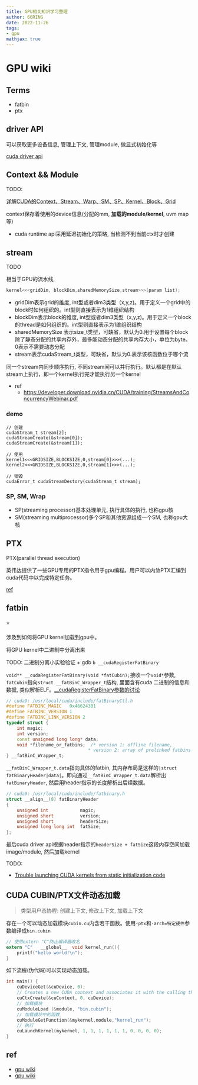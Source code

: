 ```yaml
---
title: GPU相关知识学习整理
author: 66RING
date: 2022-11-26
tags: 
- gpu
mathjax: true
---
```


# GPU wiki

## Terms

- fatbin
- ptx

## driver API

可以获取更多设备信息, 管理上下文, 管理module, 做显式初始化等

[cuda driver api](https://docs.nvidia.com/cuda/cuda-driver-api/index.html)


## Context && Module

TODO:

[详解CUDA的Context、Stream、Warp、SM、SP、Kernel、Block、Grid](https://zhuanlan.zhihu.com/p/266633373)

context保存着使用的device信息(分配的mm, **加载的module/kernel**, uvm map等)

- cuda runtime api采用延迟初始化的策略, 当检测不到当前ctx时才创建


## stream

TODO

相当于GPU的流水线, 

```c
kernel<<<gridDim, blockDim,sharedMemorySize,stream>>>(param list);
```

- gridDim表示grid的维度, int型或者dim3类型（x,y,z)。用于定义一个grid中的block时如何组织的。int型则直接表示为1维组织结构
- blockDim表示block的维度, int型或者dim3类型（x,y,z)。用于定义一个block的thread是如何组织的。int型则直接表示为1维组织结构
- sharedMemorySize 表示size_t类型，可缺省，默认为0.用于设置每个block除了静态分配的共享内存外，最多能动态分配的共享内存大小，单位为byte。0表示不需要动态分配
- stream表示cudaStream_t类型，可缺省，默认为0.表示该核函数位于哪个流

同一个stream内同步顺序执行, 不同stream间可以并行执行。默认都是在默认stream上执行，即一个kernel执行完才能执行另一个kernel


- ref
    * https://developer.download.nvidia.cn/CUDA/training/StreamsAndConcurrencyWebinar.pdf

### demo

```
// 创建
cudaStream_t stream[2];
cudaStreamCreate(&stream[0]);
cudaStreamCreate(&stream[1]);

// 使用
kernel1<<<GRIDSIZE,BLOCKSIZE,0,stream[0]>>>(...); 
kernel2<<<GRIDSIZE,BLOCKSIZE,0,stream[1]>>>(...);

// 销毁
cudaError_t cudaStreamDestory(cudaStream_t stream);
```

### SP, SM, Wrap

- SP(streaming processor)基本处理单元, 执行具体的执行, 也称gpu核
- SM(streaming multiprocessor)多个SP和其他资源组成一个SM, 也称gpu大核


## PTX

PTX(parallel thread execution)

英伟达提供了一些GPU专用的PTX指令用于gpu编程。用户可以内敛PTX汇编到cuda代码中以完成特定任务。

[ref](https://docs.nvidia.com/cuda/inline-ptx-assembly/index.html#abstract)


## fatbin

⭐

涉及到如何将GPU kernel加载到gpu中。

将GPU kernel中二进制中分离出来

TODO: 二进制分离小实验验证 + gdb `b __cudaRegisterFatBinary`

`void** __cudaRegisterFatBinary(void *fatCubin);`接收一个`void*`参数, `fatCubin`指向`struct __fatBinC_Wrapper_t`结构, 里面含有cuda 二进制的信息和数据, 类似解析ELF。[__cudaRegisterFatBinary参数的讨论](https://stackoverflow.com/questions/6392407/what-are-the-parameters-for-cudaregisterfatbinary-and-cudaregisterfunction-f/39453201)

```cpp
// cuda9: /usr/local/cuda/include/fatBinaryCtl.h
#define FATBINC_MAGIC   0x466243B1
#define FATBINC_VERSION 1
#define FATBINC_LINK_VERSION 2
typedef struct {
	int magic;
	int version;
	const unsigned long long* data;
	void *filename_or_fatbins;  /* version 1: offline filename,
                               * version 2: array of prelinked fatbins */
} __fatBinC_Wrapper_t;
```

`__fatBinC_Wrapper_t.data`指向具体的fatbin, 其内存布局是这样的`|struct fatBinaryHeader|data|`。即向通过`__fatBinC_Wrapper_t.data`解析出`fatBinaryHeader`, 然后用header指示的长度解析出后续数据。

```cpp
// cuda9: /usr/local/cuda/include/fatbinary.h
struct __align__(8) fatBinaryHeader
{
	unsigned int 			magic;
	unsigned short         	version;
	unsigned short         	headerSize;
	unsigned long long int 	fatSize;
};
```

最后cuda driver api根据header指示的`headerSize + fatSize`这段内存空间加载image/module, 然后加载kernel

TODO:

- [Trouble launching CUDA kernels from static initialization code](https://stackoverflow.com/questions/24869167/trouble-launching-cuda-kernels-from-static-initialization-code/24883665#24883665)


## CUDA CUBIN/PTX文件动态加载

> 类型用户态协程: 创建上下文, 修改上下文, 加载上下文

存在一个可以动态加载模块`cubin.cu`内含若干函数。使用`-ptx`和`-arch=特定硬件`参数编译成`bin.cubin`

```c
// 使用extern "C"防止编译器改名
extern "C"   __global__  void kernel_run(){
    printf("hello world!\n");
}
```

如下流程(伪代码)可以实现动态加载。

```c
int main() {
    cuDeviceGet(&cuDevice, 0);
    // Creates a new CUDA context and associates it with the calling thread.
    cuCtxCreate(&cuContext, 0, cuDevice);
    // 加载模块
    cuModuleLoad (&module, "bin.cubin");
    // 加载模块中的函数
    cuModuleGetFunction(&mykernel,module,"kernel_run");
    // 执行
    cuLaunchKernel(mykernel, 1, 1, 1, 1, 1, 1, 0, 0, 0, 0);
}
```


## ref

- [gpu wiki](https://juniorprincewang.github.io/2019/07/31/cuda-wiki/#more)
- [gpu wiki](https://github.com/yszheda/wiki/wiki/CUDA)
